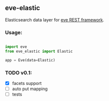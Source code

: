 ## eve-elastic

Elasticsearch data layer for [eve REST framework](http://python-eve.org).

### Usage:

```python

import eve
from eve_elastic import Elastic

app = Eve(data=Elastic)

```

### TODO v0.1:

- [x] facets support
- [ ] auto put mapping
- [ ] tests
